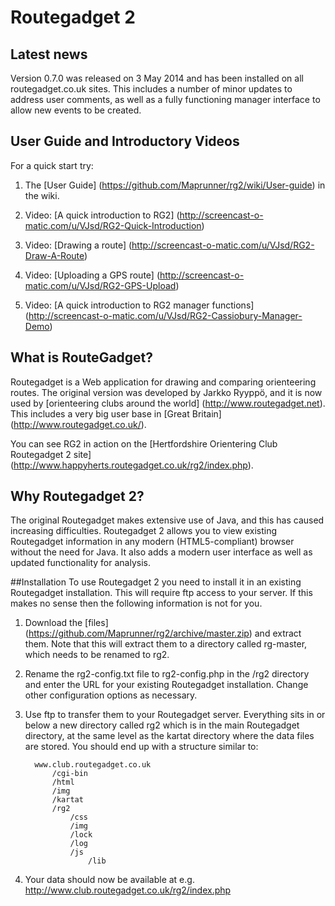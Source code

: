 # Routegadget 2

## Latest news
Version 0.7.0 was released on 3 May 2014 and has been installed on all routegadget.co.uk sites. This includes a number of minor updates to address user comments, as well as a fully functioning manager interface to allow new events to be created.

## User Guide and Introductory Videos

For a quick start try:

1. The [User Guide] (https://github.com/Maprunner/rg2/wiki/User-guide) in the wiki.
 
2. Video: [A quick introduction to RG2] (http://screencast-o-matic.com/u/VJsd/RG2-Quick-Introduction)

3. Video: [Drawing a route] (http://screencast-o-matic.com/u/VJsd/RG2-Draw-A-Route)

4. Video: [Uploading a GPS route] (http://screencast-o-matic.com/u/VJsd/RG2-GPS-Upload)

5. Video: [A quick introduction to RG2 manager functions] (http://screencast-o-matic.com/u/VJsd/RG2-Cassiobury-Manager-Demo)

## What is RouteGadget?
Routegadget is a Web application for drawing and comparing orienteering routes. The original version was developed by Jarkko Ryyppö, and
it is now used by [orienteering clubs around the world] (http://www.routegadget.net). This includes a very big user base
in [Great Britain] (http://www.routegadget.co.uk/). 

You can see RG2 in action on the [Hertfordshire Orientering Club Routegadget 2 site] (http://www.happyherts.routegadget.co.uk/rg2/index.php).

## Why Routegadget 2?
The original Routegadget makes extensive use of Java, and this has caused increasing difficulties.
Routegadget 2 allows you to view existing Routegadget information in any modern (HTML5-compliant) browser without the need for Java.
It also adds a modern user interface as well as updated functionality for analysis.

##Installation
To use Routegadget 2 you need to install it in an existing Routegadget installation. This will require ftp access to your server. If this makes no sense then the following information is not for you.

1. Download the [files] (https://github.com/Maprunner/rg2/archive/master.zip) and extract them. Note that this will extract them to a directory called rg-master, which needs to be renamed to rg2.

2. Rename the rg2-config.txt file to rg2-config.php in the /rg2 directory and enter the URL for your existing Routegadget installation. Change other configuration options as necessary.
 
3. Use ftp to transfer them to your Routegadget server. Everything sits in or below a new directory called rg2 which is in the main Routegadget
directory, at the same level as the kartat directory where the data files are stored. You should end up with a structure similar to:

         www.club.routegadget.co.uk
             /cgi-bin
             /html
             /img
             /kartat
             /rg2
                 /css
                 /img
                 /lock
                 /log
                 /js
                     /lib

4. Your data should now be available at e.g. http://www.club.routegadget.co.uk/rg2/index.php


